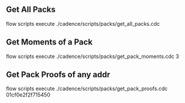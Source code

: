 ## Get All Packs
flow scripts execute ./cadence/scripts/packs/get_all_packs.cdc

## Get Moments of a Pack
flow scripts execute ./cadence/scripts/packs/get_pack_moments.cdc 3

## Get Pack Proofs of any addr
flow scripts execute ./cadence/scripts/packs/get_pack_proofs.cdc 01cf0e2f2f715450